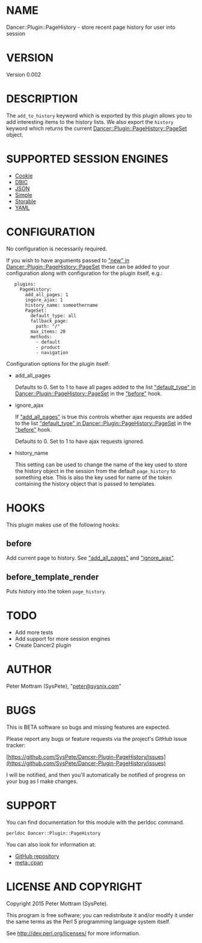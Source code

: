 # NAME

Dancer::Plugin::PageHistory - store recent page history for user into session

# VERSION

Version 0.002

# DESCRIPTION

The `add_to_history` keyword which is exported by this plugin allows you to 
add interesting items to the history lists. We also export the `history`
keyword which returns the current [Dancer::Plugin::PageHistory::PageSet](https://metacpan.org/pod/Dancer::Plugin::PageHistory::PageSet)
object.

# SUPPORTED SESSION ENGINES

- [Cookie](https://metacpan.org/pod/Dancer::Session::Cookie)
- [DBIC](https://metacpan.org/pod/Dancer::Session::DBIC)
- [JSON](https://metacpan.org/pod/Dancer::Session::JSON)
- [Simple](https://metacpan.org/pod/Dancer::Session::Simple)
- [Storable](https://metacpan.org/pod/Dancer::Session::Storable)
- [YAML](https://metacpan.org/pod/Dancer::Session::YAML)

# CONFIGURATION

No configuration is necessarily required.

If you wish to have arguments passed to
["new" in Dancer::Plugin::PageHistory::PageSet](https://metacpan.org/pod/Dancer::Plugin::PageHistory::PageSet#new) these can be added to your
configuration along with configuration for the plugin itself, e.g.:

```
   plugins:
     PageHistory:
       add_all_pages: 1
       ingore_ajax: 1 
       history_name: someothername
       PageSet:
         default_type: all
         fallback_page:
           path: "/"
         max_items: 20
         methods:
           - default
           - product
           - navigation

```

Configuration options for the plugin itself:

- add\_all\_pages

    Defaults to 0. Set to 1 to have all pages added to the list
    ["default\_type" in Dancer::Plugin::PageHistory::PageSet](https://metacpan.org/pod/Dancer::Plugin::PageHistory::PageSet#default_type) in the ["before"](#before) hook.

- ignore\_ajax

    If ["add\_all\_pages"](#add_all_pages) is true this controls whether ajax requests are added to
    the list ["default\_type" in Dancer::Plugin::PageHistory::PageSet](https://metacpan.org/pod/Dancer::Plugin::PageHistory::PageSet#default_type) in the
    ["before"](#before) hook.

    Defaults to 0. Set to 1 to have ajax requests ignored.

- history\_name

    This setting can be used to change the name of the key used to store
    the history object in the session from the default `page_history` to
    something else. This is also the key used for name of the token
    containing the history object that is passed to templates.

# HOOKS

This plugin makes use of the following hooks:

## before

Add current page to history. See ["add\_all\_pages"](#add_all_pages) and ["ignore\_ajax"](#ignore_ajax).

## before\_template\_render

Puts history into the token `page_history`.

# TODO

- Add more tests
- Add support for more session engines
- Create Dancer2 plugin

# AUTHOR

Peter Mottram (SysPete), "peter@sysnix.com"

# BUGS

This is BETA software so bugs and missing features are expected.

Please report any bugs or feature requests via the project's GitHub
issue tracker:

[https://github.com/SysPete/Dancer-Plugin-PageHistory/issues](https://github.com/SysPete/Dancer-Plugin-PageHistory/issues)

I will be notified, and then you'll automatically be notified of
progress on your bug as I make changes.

# SUPPORT

You can find documentation for this module with the perldoc command.

```
perldoc Dancer::Plugin::PageHistory
```

You can also look for information at:

- [GitHub repository](https://github.com/SysPete/Dancer-Plugin-PageHistory)
- [meta::cpan](https://metacpan.org/pod/Dancer::Plugin::PageHistory)

# LICENSE AND COPYRIGHT

Copyright 2015 Peter Mottram (SysPete).

This program is free software; you can redistribute it and/or modify
it under the same terms as the Perl 5 programming language system itself.

See http://dev.perl.org/licenses/ for more information.
